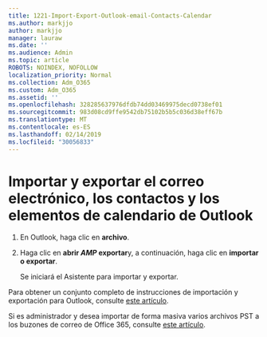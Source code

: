 ```yaml
---
title: 1221-Import-Export-Outlook-email-Contacts-Calendar
ms.author: markjjo
author: markjjo
manager: lauraw
ms.date: ''
ms.audience: Admin
ms.topic: article
ROBOTS: NOINDEX, NOFOLLOW
localization_priority: Normal
ms.collection: Adm_O365
ms.custom: Adm_O365
ms.assetid: ''
ms.openlocfilehash: 328285637976dfdb74dd03469975decd0738ef01
ms.sourcegitcommit: 983d08cd9ffe9542db75102b5b5c036d38eff67b
ms.translationtype: MT
ms.contentlocale: es-ES
ms.lasthandoff: 02/14/2019
ms.locfileid: "30056833"
---
```

# <a name="import-and-export-outlook-email-contacts-and-calendar-items"></a>Importar y exportar el correo electrónico, los contactos y los elementos de calendario de Outlook

1. En Outlook, haga clic en **archivo**.

2. Haga clic en **abrir _AMP_ exportar**y, a continuación, haga clic en **importar o exportar**. 

    Se iniciará el Asistente para importar y exportar.

Para obtener un conjunto completo de instrucciones de importación y exportación para Outlook, consulte [este artículo](https://support.office.com/article/import-and-export-outlook-email-contacts-and-calendar-92577192-3881-4502-b79d-c3bbada6c8ef). 

Si es administrador y desea importar de forma masiva varios archivos PST a los buzones de correo de Office 365, consulte [este artículo](https://docs.microsoft.com/office365/securitycompliance/use-network-upload-to-import-pst-files).